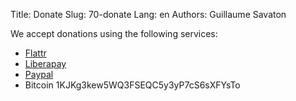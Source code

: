Title: Donate
Slug: 70-donate
Lang: en
Authors: Guillaume Savaton

We accept donations using the following services:

* [Flattr](https://flattr.com/submit/auto?fid=4lz3lv&url=http://sozi.baierouge.fr/)
* [Liberapay](https://liberapay.com/senshu/donate)
* [Paypal](https://www.paypal.me/guillaumesavaton)
* Bitcoin 1KJKg3kew5WQ3FSEQC5y3yP7cS6sXFYsTo
